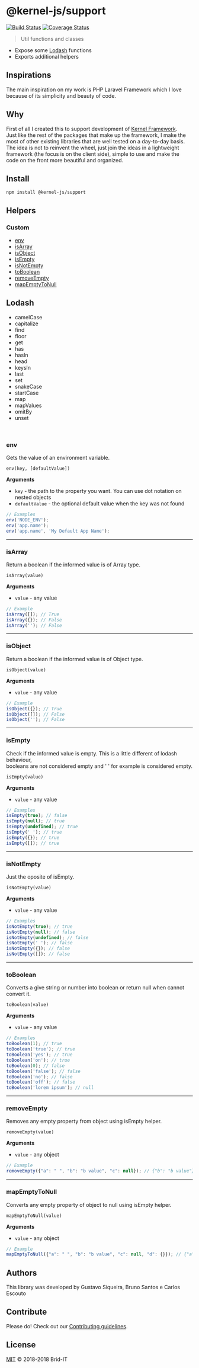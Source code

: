 # @kernel-js/support<br />
[![Build Status](https://travis-ci.org/kernel-js/support.svg?branch=master)](https://travis-ci.org/kernel-js/support)
[![Coverage Status](https://coveralls.io/repos/github/kernel-js/support/badge.svg?branch=master)](https://coveralls.io/github/kernel-js/support?branch=master)
<br />

> Util functions and classes

* Expose some [Lodash](https://www.npmjs.com/package/lodash) functions
* Exports additional helpers

## Inspirations

The main inspiration on my work is PHP Laravel Framework which I love because of its simplicity and beauty of code.

## Why

First of all I created this to support development of [Kernel Framework](https://www.npmjs.com/package/@kernel-js/framework).<br />
Just like the rest of the packages that make up the framework, I make the most of other existing libraries that are well 
tested on a day-to-day basis. The idea is not to reinvent the wheel, just join the ideas in a lightweight framework 
(the focus is on the client side), simple to use and make the code on the front more beautiful and organized. 

## Install
```npm install @kernel-js/support```

## Helpers

### Custom

* [env](#env)
* [isArray](#isArray)
* [isObject](#isObject)
* [isEmpty](#isEmpty)
* [isNotEmpty](#isNotEmpty)
* [toBoolean](#toBoolean)
* [removeEmpty](#removeEmpty)
* [mapEmptyToNull](#mapEmptyToNull)

## Lodash

* camelCase
* capitalize
* find
* floor
* get
* has
* hasIn
* head
* keysIn
* last
* set
* snakeCase
* startCase
* map
* mapValues
* omitBy
* unset

<br />
<a name="env" /></a>

### env

Gets the value of an environment variable.

	env(key, [defaultValue])

__Arguments__

* `key` - the path to the property you want. You can use dot notation on nested objects
* `defaultValue` - the optional default value when the key was not found

```js
// Examples
env('NODE_ENV');
env('app.name');
env('app.name', 'My Default App Name');
```

---------------------------------------

<a name="isArray" /></a>

### isArray

Return a boolean if the informed value is of Array type.

	isArray(value)

__Arguments__

* `value` - any value

```js
// Example
isArray([]); // True
isArray({}); // False
isArray(''); // False
```

---------------------------------------

<a name="isObject" /></a>

### isObject

Return a boolean if the informed value is of Object type.

	isObject(value)

__Arguments__

* `value` - any value

```js
// Example
isObject({}); // True
isObject([]); // False
isObject(''); // False
```

---------------------------------------

<a name="isEmpty" /></a>

### isEmpty

Check if the informed value is empty. This is a little different of lodash behaviour,  
booleans are not considered empty and ' ' for example is considered empty.

	isEmpty(value)

__Arguments__

* `value` - any value

```js
// Examples
isEmpty(true); // false
isEmpty(null); // true
isEmpty(undefined); // true
isEmpty(' '); // true
isEmpty({}); // true
isEmpty([]); // true
```

---------------------------------------

<a name="isNotEmpty" /></a>

### isNotEmpty

Just the oposite of isEmpty.

	isNotEmpty(value)

__Arguments__

* `value` - any value

```js
// Examples
isNotEmpty(true); // true
isNotEmpty(null); // false
isNotEmpty(undefined); // false
isNotEmpty(' '); // false
isNotEmpty({}); // false
isNotEmpty([]); // false
```

---------------------------------------

<a name="toBoolean" /></a>

### toBoolean

Converts a give string or number into boolean or return null when cannot convert it.

	toBoolean(value)

__Arguments__

* `value` - any value

```js
// Examples
toBoolean(1); // true
toBoolean('true'); // true
toBoolean('yes'); // true
toBoolean('on'); // true
toBoolean(0); // false
toBoolean('false'); // false
toBoolean('no'); // false
toBoolean('off'); // false
toBoolean('lorem ipsum'); // null
```

---------------------------------------

<a name="removeEmpty" /></a>

### removeEmpty

Removes any empty property from object using isEmpty helper.

	removeEmpty(value)

__Arguments__

* `value` - any object

```js
// Example
removeEmpty({"a": " ", "b": "b value", "c": null}); // {"b": "b value"}
```

---------------------------------------

<a name="mapEmptyToNull" /></a>

### mapEmptyToNull

Converts any empty property of object to null using isEmpty helper.

	mapEmptyToNull(value)

__Arguments__

* `value` - any object

```js
// Example
mapEmptyToNull({"a": " ", "b": "b value", "c": null, "d": {}}); // {"a": null, "b": "b value", "c": null, "d": null}
```

## Authors

This library was developed by Gustavo Siqueira, Bruno Santos e Carlos Escouto

## Contribute

Please do! Check out our [Contributing guidelines](CONTRIBUTING.md).

## License

[MIT](LICENSE) © 2018-2018 Brid-IT
